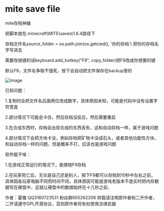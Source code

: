 # mite save file
mite存档神器

把脚本放在.minecraft\MITE\saves\1.6.4路径下

存档文件名source_folder = os.path.join(os.getcwd(), '你的存档') 把你的存档名字写进去

需要改按键的话keyboard.add_hotkey("F9", copy_folder)把F9改成你想要的键

默认F9，文件名争取不饿死，按下会自动把文件保存在backup里的

![image](https://github.com/user-attachments/assets/d7153b78-e8c8-4d6a-ac5d-0fb494bc32cc)



已知问题：

1.复制时会把文件名后面两位改成数字，具体原因未知，可能是代码中没有设置字符宽度

2.部分情况下可能会卡住，然后存档没反应，然后需要重启

3.在合成东西时，存档会出现合成的东西丢失，这和自动存档一样，属于游戏问题

4.部分情况下会把方块卡没，例如存档把矿物卡没成石头，或者其他功能性方块，和自动存档一样的问题，但是概率不打，应该也是游戏问题




软件能干啥：

1.在游戏正常运行的情况下，能够按F9存档

2.在玩家死亡后，无论是自己还是别人，按下F9都可以存档到10秒中左右之前，具体因各玩家电脑不同而时间不同，具体原因可能是游戏老版本不是实时把内存数据写在硬盘中，这就让硬盘中的数据始终在十几秒之前、

作者：霍雅 QQ3160723531 粉丝群655262208 转载请注明原作者和二开作者，二开请遵守GPL开源协议，否则原作者将有权使用法律武器
